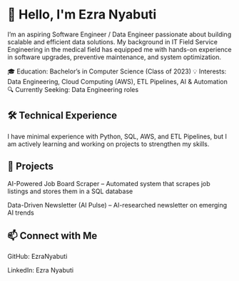 # 👋 **Hello, I'm Ezra Nyabuti**

I’m an aspiring Software Engineer / Data Engineer passionate about building scalable and efficient data solutions. My background in IT Field Service Engineering in the medical field has equipped me with hands-on experience in software upgrades, preventive maintenance, and system optimization.

🎓 Education: Bachelor’s in Computer Science (Class of 2023)
💡 Interests: Data Engineering, Cloud Computing (AWS), ETL Pipelines, AI & Automation
🔍 Currently Seeking: Data Engineering roles

## 🛠️ Technical Experience
I have minimal experience with Python, SQL, AWS, and ETL Pipelines, but I am actively learning and working on projects to strengthen my skills.

## 📂 Projects
AI-Powered Job Board Scraper – Automated system that scrapes job listings and stores them in a SQL database

Data-Driven Newsletter (AI Pulse) – AI-researched newsletter on emerging AI trends


## 📫 Connect with Me
GitHub: EzraNyabuti

LinkedIn: Ezra Nyabuti


<!---
enyabuti/enyabuti is a ✨ special ✨ repository because its `README.md` (this file) appears on your GitHub profile.
You can click the Preview link to take a look at your changes.
--->
